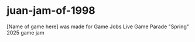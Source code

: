 # juan-jam-of-1998

[Name of game here] was made for Game Jobs Live Game Parade "Spring" 2025 game jam
